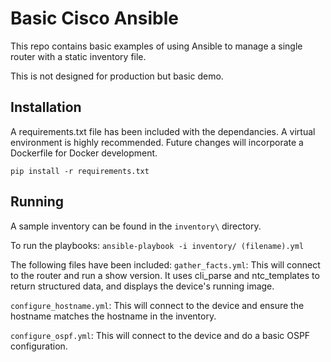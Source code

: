 # Basic Cisco Ansible

This repo contains basic examples of using Ansible to manage a single router with a static inventory file.

This is not designed for production but basic demo.

## Installation

A requirements.txt file has been included with the dependancies. A virtual environment is highly recommended. Future changes will incorporate a Dockerfile for Docker development.

```
pip install -r requirements.txt
```

## Running

A sample inventory can be found in the `inventory\` directory.

To run the playbooks:
`ansible-playbook -i inventory/ (filename).yml`

The following files have been included:
`gather_facts.yml`: This will connect to the router and run a show version. It uses cli_parse and ntc_templates to return structured data, and displays the device's running image.

`configure_hostname.yml`: This will connect to the device and ensure the hostname matches the hostname in the inventory.

`configure_ospf.yml`: This will connect to the device and do a basic OSPF configuration.
